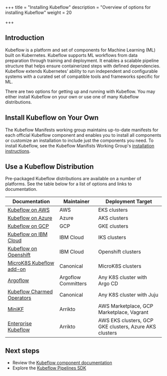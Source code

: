 +++
title = "Installing Kubeflow"
description = "Overview of options for installing Kubeflow"
weight = 20

+++

<a id="introduction"></a>
## Introduction
Kubeflow is a platform and set of components for Machine Learning (ML) built on Kubernetes. Kubeflow supports ML workflows from data preparation through training and deployment. It enables a scalable pipeline structure that helps ensure containerized steps with defined dependencies. Kubeflow extends Kubernetes’ ability to run independent and configurable systems with a curated set of compatible tools and frameworks specific for ML. 

There are two options for getting up and running with Kubeflow. You may either install Kubeflow on your own or use one of many Kubeflow distributions.

## Install Kubeflow on Your Own
The Kubeflow Manifests working group maintains up-to-date manifests for each official Kubeflow component and enables you to install all components or customize an installation to include just the components you need. To install Kubeflow, see the Kubeflow Manifists Working Group's [installation instructions](https://github.com/kubeflow/manifests#installation).

## Use a Kubeflow Distribution 
Pre-packaged Kubeflow distributions are available on a number of platforms. See the table below for a list of options and links to documentation.

<div class="table-responsive">
  <table class="table table-bordered">
    <thead class="thead-light">
      <tr>
        <th>Documentation</th>
        <th>Maintainer</th>
        <th>Deployment Target</th>
      </tr>
    </thead>
    <tbody>
      <tr>
        <td><a href="/docs/distributions/aws/">Kubeflow on AWS</a></td>
        <td>AWS</td>
        <td>EKS clusters</td>
      </tr>
      <tr>
        <td><a href="/docs/distributions/azure/">Kubeflow on Azure</a></td>
        <td>Azure</td>
        <td>AKS clusters</td>
      </tr>
      <tr>
        <td><a href="/docs/distributions/gke/">Kubeflow on GCP</a></td>
        <td>GCP</td>
        <td>GKE clusters</td>
      </tr>
      <tr>
        <td><a href="/docs/distributions/ibm/">Kubeflow on IBM Cloud</a></td>
        <td>IBM Cloud</td>
        <td>IKS clusters</td>
      </tr>
      <tr>
        <td><a href="/docs/distributions/openshift/">Kubeflow on Openshift</a></td>
        <td>IBM Cloud</td>
        <td>Openshift clusters</td>
      </tr>
      <tr>
        <td><a href="/docs/distributions/microk8s/">MicroK8S Kubeflow add-on</a></td>
        <td>Canonical</td>
        <td>MicroK8S clusters</td>
      </tr>
      <tr>
        <td><a href="https://github.com/argoflow/argoflow">Argoflow</a></td>
        <td>Argoflow Committers</td>
        <td>Any K8S cluster with Argo CD</td>
      </tr>
      <tr>
        <td><a href="/docs/distributions/charmed/">Kubeflow Charmed Operators</a></td>
        <td>Canonical</td>
        <td>Any K8S cluster with Juju</td>
      </tr>
      <tr>
        <td><a href="/docs/distributions/minikf/">MiniKF</a></td>
        <td>Arrikto</td>
        <td>AWS Marketplace, 
            GCP Marketplace, 
            Vagrant
        </td>
      </tr>
      <tr>
        <td><a href="/docs/distributions/minikf/">Enterprise Kubeflow</a></td>
        <td>Arrikto</td>
        <td>AWS EKS clusters, 
            GCP GKE clusters,
            Azure AKS clusters
        </td>
      </tr>
    </tbody>
  </table>
</div>

<a id="next-steps"></a>
## Next steps

* Review the [Kubeflow component documentation](/docs/components/)
* Explore the [Kubeflow Pipelines SDK](/docs/components/pipelines/sdk/)